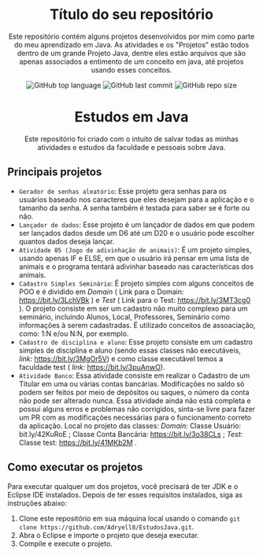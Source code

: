 <h1 align="center">Título do seu repositório</h1>

<!-- Descrição do seu repositório -->
<p align="center">Este repositório contém alguns projetos desenvolvidos por mim como parte do meu aprendizado em Java. As atividades e os "Projetos" estão todos dentro de um grande Projeto Java, dentre eles estão arquivos que são apenas associados a entimento de um conceito em java, até projetos usando esses conceitos.</p>

<!-- Shields -->
<p align="center">
  <img alt="GitHub top language" src="https://img.shields.io/github/languages/top/Adryell8/EstudosJava?color=yellow">
  <img alt="GitHub last commit" src="https://img.shields.io/github/last-commit/Adryell8/EstudosJava?color=blue">
  <img alt="GitHub repo size" src="https://img.shields.io/github/repo-size/Adryell8/EstudosJava?color=green">
</p>

<h1 align="center">Estudos em Java</h1>

<p align="center">Este repositório foi criado com o intuito de salvar todas as minhas atividades e estudos da faculdade e pessoais sobre Java.
</p>

## Principais projetos

- `Gerador de senhas aleatório`: Esse projeto gera senhas para os usuários baseado nos caracteres que eles desejam para a aplicação e o tamanho da senha. A senha também é testada para saber se é forte ou não.
- `Lançador de dados`: Esse projeto é um lançador de dados em que podem ser lançados dados desde um D6 até um D20 e o usuário pode escolher quantos dados deseja lançar.
- `Atividade 05 (Jogo de adivinhação de animais)`: É um projeto simples, usando apenas IF e ELSE, em que o usuário irá pensar em uma lista de animais e o programa tentará adivinhar baseado nas características dos animais.
- `Cadastro Simples Seminário`: É projeto simples com alguns conceitos de POO e é dividido em _Domain_ ( Link para o Domain: https://bit.ly/3LchVBk ) e _Test_ ( Link para o Test: https://bit.ly/3MT3cg0 ). O projeto consiste em ser um cadastro não muito complexo para um seminário, incluindo Alunos, Local, Professores, Seminário como informações à serem cadastradas. É utilizado conceitos de assoaciação, como: 1:N e/ou N:N, por exemplo.
- `Cadastro de disciplina e aluno`: Esse projeto consiste em um cadastro simples de disciplina e aluno (sendo essas classes não executáveis, _link:_ https://bit.ly/3MgOr5V) e como classe executável temos a faculdade test ( _link:_ https://bit.ly/3puAnwO).
- `Atividade Banco`: Essa atividade consiste em realizar o Cadastro de um Titular em uma ou várias contas bancárias. Modificações no saldo só podem ser feitos por meio de depósitos ou saques, o número da conta não pode ser alterado nunca. Essa atividade ainda não está completa e possui alguns erros e problemas não corrigidos, sinta-se livre para fazer um PR com as modificações necessárias para o funcionamento correto da aplicação. Local no projeto das classes: _Domain:_ Classe Usuário: bit.ly/42KuRoE ; Classe Conta Bancária: https://bit.ly/3o38CLs ; _Test:_ Classe test: https://bit.ly/41MKb2M .

## Como executar os projetos

Para executar qualquer um dos projetos, você precisará de ter JDK e o Eclipse IDE instalados. Depois de ter esses requisitos instalados, siga as instruções abaixo:

1. Clone este repositório em sua máquina local usando o comando `git clone https://github.com/Adryell8/EstudosJava.git`.
2. Abra o Eclipse e importe o projeto que deseja executar.
3. Compile e execute o projeto.
